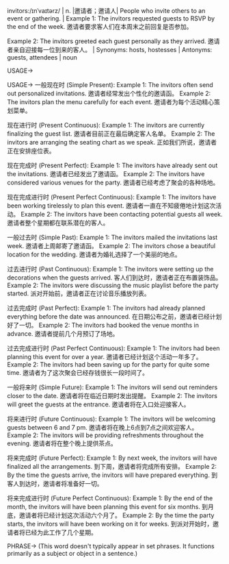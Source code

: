 invitors:/ɪnˈvaɪtərz/ | n. |邀请者；邀请人| People who invite others to an event or gathering. |  Example 1: The invitors requested guests to RSVP by the end of the week. 邀请者要求客人们在本周末之前回复是否参加。

Example 2:  The invitors greeted each guest personally as they arrived.  邀请者亲自迎接每一位到来的客人。 | Synonyms: hosts, hostesses | Antonyms: guests, attendees | noun


USAGE->

USAGE->
一般现在时 (Simple Present):
Example 1: The invitors often send out personalized invitations. 邀请者经常发出个性化的邀请函。
Example 2:  The invitors plan the menu carefully for each event. 邀请者为每个活动精心策划菜单。


现在进行时 (Present Continuous):
Example 1: The invitors are currently finalizing the guest list. 邀请者目前正在最后确定客人名单。
Example 2: The invitors are arranging the seating chart as we speak.  正如我们所说，邀请者正在安排座位表。


现在完成时 (Present Perfect):
Example 1: The invitors have already sent out the invitations. 邀请者已经发出了邀请函。
Example 2:  The invitors have considered various venues for the party. 邀请者已经考虑了聚会的各种场地。


现在完成进行时 (Present Perfect Continuous):
Example 1: The invitors have been working tirelessly to plan this event. 邀请者一直在不知疲倦地计划这次活动。
Example 2: The invitors have been contacting potential guests all week.  邀请者整个星期都在联系潜在的客人。


一般过去时 (Simple Past):
Example 1: The invitors mailed the invitations last week. 邀请者上周邮寄了邀请函。
Example 2: The invitors chose a beautiful location for the wedding. 邀请者为婚礼选择了一个美丽的地点。


过去进行时 (Past Continuous):
Example 1: The invitors were setting up the decorations when the guests arrived.  客人们到达时，邀请者正在布置装饰品。
Example 2: The invitors were discussing the music playlist before the party started.  派对开始前，邀请者正在讨论音乐播放列表。


过去完成时 (Past Perfect):
Example 1: The invitors had already planned everything before the date was announced.  在日期公布之前，邀请者已经计划好了一切。
Example 2: The invitors had booked the venue months in advance. 邀请者提前几个月预订了场地。


过去完成进行时 (Past Perfect Continuous):
Example 1: The invitors had been planning this event for over a year. 邀请者已经计划这个活动一年多了。
Example 2: The invitors had been saving up for the party for quite some time. 邀请者为了这次聚会已经存钱很长一段时间了。


一般将来时 (Simple Future):
Example 1: The invitors will send out reminders closer to the date.  邀请者将在临近日期时发出提醒。
Example 2: The invitors will greet the guests at the entrance. 邀请者将在入口处迎接客人。


将来进行时 (Future Continuous):
Example 1: The invitors will be welcoming guests between 6 and 7 pm. 邀请者将在晚上6点到7点之间欢迎客人。
Example 2:  The invitors will be providing refreshments throughout the evening. 邀请者将在整个晚上提供茶点。


将来完成时 (Future Perfect):
Example 1: By next week, the invitors will have finalized all the arrangements.  到下周，邀请者将完成所有安排。
Example 2: By the time the guests arrive, the invitors will have prepared everything.  到客人到达时，邀请者将准备好一切。


将来完成进行时 (Future Perfect Continuous):
Example 1: By the end of the month, the invitors will have been planning this event for six months. 到月底，邀请者将已经计划这次活动六个月了。
Example 2: By the time the party starts, the invitors will have been working on it for weeks. 到派对开始时，邀请者将已经为此工作了几个星期。

PHRASE->
(This word doesn't typically appear in set phrases. It functions primarily as a subject or object in a sentence.)
